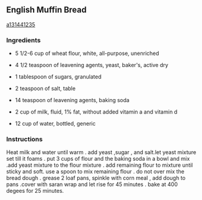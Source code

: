 ## English Muffin Bread

[a131441235](http://www.food.com/recipe/english-muffin-bread-376724)

### Ingredients

 - 5 1/2-6 cup of wheat flour, white, all-purpose, unenriched

 - 4 1/2 teaspoon of leavening agents, yeast, baker's, active dry

 - 1 tablespoon of sugars, granulated

 - 2 teaspoon of salt, table

 - 14 teaspoon of leavening agents, baking soda

 - 2 cup of milk, fluid, 1% fat, without added vitamin a and vitamin d

 - 12 cup of water, bottled, generic

### Instructions

Heat milk and water until warm . add yeast ,sugar , and salt.let yeast mixture set till it foams . put 3 cups of flour and the baking soda in a bowl and mix .add yeast mixture to the flour mixture . add remaining flour to mixture until sticky and soft. use a spoon to mix remaining flour . do not over mix the bread dough . grease 2 loaf pans, spinkle with corn meal , add dough to pans .cover with saran wrap and let rise for 45 minutes . bake at 400 degees for 25 minutes.